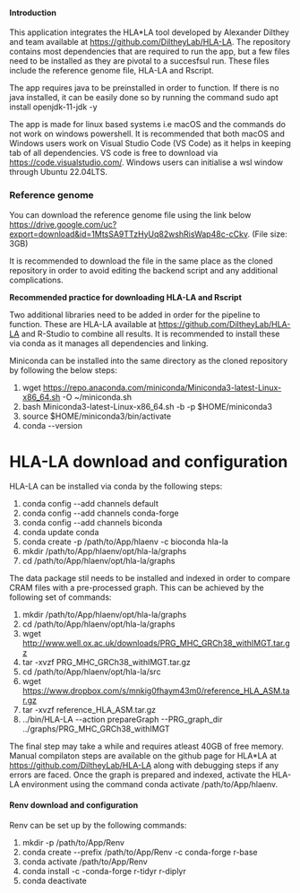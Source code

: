 #### **Introduction**

This application integrates the HLA*LA tool developed by Alexander Dilthey and team available at https://github.com/DiltheyLab/HLA-LA. The repository contains most dependencies that are required to run the app, but a few files need to be installed as they are pivotal to a succesfsul run. These files include the reference genome file, HLA-LA and Rscript.

The app requires java to be preinstalled in order to function. If there is no java installed, it can be easily done so by running the command sudo apt install openjdk-11-jdk -y

The app is made for linux based systems i.e macOS and the commands do not work on windows powershell. It is recommended that both macOS and Windows users work on Visual Studio Code (VS Code) as it helps in keeping tab of all dependencies. VS code is free to download via https://code.visualstudio.com/. Windows users can initialise a wsl window through Ubuntu 22.04LTS.

### **Reference genome**

You can download the reference genome file using the link below https://drive.google.com/uc?export=download&id=1MtsSA9TTzHyUq82wshRisWap48c-cCkv. (File size: 3GB)

It is recommended to download the file in the same place as the cloned repository in order to avoid editing the backend script and any additional complications.

**Recommended practice for downloading HLA-LA and Rscript**

Two additional libraries need to be added in order for the pipeline to function. These are HLA-LA available at https://github.com/DiltheyLab/HLA-LA and R-Studio to combine all results. It is recommended to install these via conda as it manages all dependencies and linking. 

Miniconda can be installed into the same directory as the cloned repository by following the below steps:
1. wget https://repo.anaconda.com/miniconda/Miniconda3-latest-Linux-x86_64.sh -O ~/miniconda.sh
2. bash Miniconda3-latest-Linux-x86_64.sh -b -p $HOME/miniconda3
3. source $HOME/miniconda3/bin/activate
4. conda --version

# **HLA-LA download and configuration**

HLA-LA can be installed via conda by the following steps:
1. conda config --add channels default
2. conda config --add channels conda-forge
3. conda config --add channels biconda
4. conda update conda
5. conda create -p /path/to/App/hlaenv -c bioconda hla-la
6. mkdir /path/to/App/hlaenv/opt/hla-la/graphs
7. cd /path/to/App/hlaenv/opt/hla-la/graphs

The data package stil needs to be installed and indexed in order to compare CRAM files with a pre-processed graph. This can be achieved by the following set of commands:

1. mkdir /path/to/App/hlaenv/opt/hla-la/graphs
2. cd /path/to/App/hlaenv/opt/hla-la/graphs
3. wget http://www.well.ox.ac.uk/downloads/PRG_MHC_GRCh38_withIMGT.tar.gz
4. tar -xvzf PRG_MHC_GRCh38_withIMGT.tar.gz
5. cd /path/to/App/hlaenv/opt/hla-la/src
6. wget https://www.dropbox.com/s/mnkig0fhaym43m0/reference_HLA_ASM.tar.gz
7. tar -xvzf reference_HLA_ASM.tar.gz
8. ../bin/HLA-LA --action prepareGraph --PRG_graph_dir ../graphs/PRG_MHC_GRCh38_withIMGT

The final step may take a while and requires atleast 40GB of free memory. Manual compilaton steps are available on the github page for HLA*LA at https://github.com/DiltheyLab/HLA-LA along with debugging steps if any errors are faced. Once the graph is prepared and indexed, activate the HLA-LA environment using the command conda activate /path/to/App/hlaenv.

#### **Renv download and configuration**
Renv can be set up by the following commands:
1. mkdir -p /path/to/App/Renv
2. conda create --prefix /path/to/App/Renv -c conda-forge r-base
3. conda activate /path/to/App/Renv
4. conda install -c -conda-forge r-tidyr r-diplyr
5. conda deactivate

